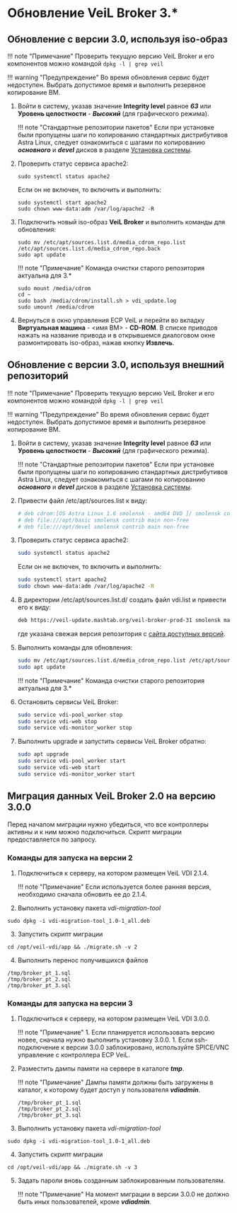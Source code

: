 # Обновление VeiL Broker 3.*

## Обновление с версии 3.0, используя iso-образ

!!! note "Примечание"
    Проверить текущую версию VeiL Broker и его компонентов можно командой `dpkg -l | grep veil`

!!! warning "Предупреждение"
    Во время обновления сервис будет недоступен. Выбрать допустимое время и выполнить резервное копирование ВМ.

1. Войти в систему, указав значение **Integrity level** равное **_63_** или 
   **Уровень целостности** - **_Высокий_** (для графического режима).
   
    !!! note "Стандартные репозитории пакетов"
        Если при установке были пропущены шаги по копированию стандартных дистрибутивов Astra Linux, 
        следует ознакомиться с шагами по копированию **_основного_** и **_devel_** дисков 
        в разделе [Установка системы](./install_v3.md).

1. Проверить статус сервиса apache2:
   
    ```
    sudo systemctl status apache2
    ```
   
    Если он не включен, то включить и выполнить:

    ```
    sudo systemctl start apache2
    sudo chown www-data:adm /var/log/apache2 -R
    ```

1. Подключить новый iso-образ **VeiL Broker** и выполнить 
   команды для обновления:

    ```
    sudo mv /etc/apt/sources.list.d/media_cdrom_repo.list /etc/apt/sources.list.d/media_cdrom_repo.back
    sudo apt update
    ```

    !!! note "Примечание"
        Команда очистки старого репозитория актуальна для 3.*

    ```
    sudo mount /media/cdrom
    cd ~
    sudo bash /media/cdrom/install.sh > vdi_update.log
    sudo umount /media/cdrom
    ```
   
1. Вернуться в окно управления ECP VeiL и перейти во вкладку **Виртуальная машина** - <имя ВМ> - **CD-ROM**. 
   В списке приводов нажать на название привода и в открывшемся диалоговом окне размонтировать 
   iso-образ, нажав кнопку **Извлечь**.
 
## Обновление с версии 3.0, используя внешний репозиторий

!!! note "Примечание"
    Проверить текущую версию VeiL Broker и его компонентов можно командой `dpkg -l | grep veil`

!!! warning "Предупреждение"
    Во время обновления сервис будет недоступен. Выбрать допустимое время и выполнить резервное копирование ВМ.

1. Войти в систему, указав значение **Integrity level** равное **_63_** или 
   **Уровень целостности** - **_Высокий_** (для графического режима).
   
    !!! note "Стандартные репозитории пакетов"
        Если при установке были пропущены шаги по копированию стандартных дистрибутивов Astra Linux, 
        следует ознакомиться с шагами по копированию **_основного_** и **_devel_** дисков 
        в разделе [Установка системы](./install_v3.md).

1. Привести файл /etc/apt/sources.list к виду:
 
    ```bash
    # deb cdrom:[OS Astra Linux 1.6 smolensk - amd64 DVD ]/ smolensk contrib main non-free
    # deb file:///opt/basic smolensk contrib main non-free
    # deb file:///opt/devel smolensk contrib main non-free
    ``` 
   
1. Проверить статус сервиса apache2:
   
    ```bash
    sudo systemctl status apache2
    ```
    Если он не включен, то включить и выполнить:
    ```bash
    sudo systemctl start apache2
    sudo chown www-data:adm /var/log/apache2 -R
    ```

1. В директории /etc/apt/sources.list.d/ создать файл vdi.list и привести его к виду:
    
    ```bash
    deb https://veil-update.mashtab.org/veil-broker-prod-31 smolensk main
    ```
    где указана свежая версия репозитория с [сайта доступных версий](https://veil-update.mashtab.org/).
 
1. Выполнить команды для обновления:

    ```bash
    sudo mv /etc/apt/sources.list.d/media_cdrom_repo.list /etc/apt/sources.list.d/media_cdrom_repo.back
    sudo apt update
    ```

    !!! note "Примечание"
        Команда очистки старого репозитория актуальна для 3.*

1. Остановить сервисы VeiL Broker:

    ```bash
    sudo service vdi-pool_worker stop
    sudo service vdi-web stop
    sudo service vdi-monitor_worker stop
    ```
 
1. Выполнить upgrade и запустить сервисы VeiL Broker обратно:

    ```bash
    sudo apt upgrade
    sudo service vdi-pool_worker start
    sudo service vdi-web start
    sudo service vdi-monitor_worker start
    ```

## Миграция данных VeiL Broker 2.0 на версию 3.0.0

Перед началом миграции нужно убедиться, что все контроллеры активны и к ним можно 
подключиться. Скрипт миграции предоставляется по запросу.

### Команды для запуска на версии 2

1. Подключиться к серверу, на котором размещен VeiL VDI 2.1.4. 
   
    !!! note "Примечание"
        Если используется более ранняя версия, необходимо сначала обновить ее до 2.1.4.

2. Выполнить установку пакета _vdi-migration-tool_ 
```
sudo dpkg -i vdi-migration-tool_1.0-1_all.deb
```

3. Запустить скрипт миграции
```
cd /opt/veil-vdi/app && ./migrate.sh -v 2
```

4. Выполнить перенос получившихся файлов
```
/tmp/broker_pt_1.sql
/tmp/broker_pt_2.sql
/tmp/broker_pt_3.sql
```

### Команды для запуска на версии 3

1. Подключиться к серверу, на котором размещен VeiL VDI 3.0.0.

    !!! note "Примечание"
        1. Если планируется использовать версию новее, сначала нужно выполнить установку 3.0.0.
        1. Если ssh-подключение к версии 3.0.0 заблокировано, используйте SPICE/VNC 
           управление с контроллера ECP VeiL.

2. Разместить дампы памяти на сервере в каталоге **_tmp_**.

    !!! note "Примечание"
        Дампы памяти должны быть загружены в каталог, к которому будет доступ у пользователя 
        **_vdiadmin_**.
   
    ```
    /tmp/broker_pt_1.sql
    /tmp/broker_pt_2.sql
    /tmp/broker_pt_3.sql 
    ```

3. Выполнить установку пакета _vdi-migration-tool_ 
```
sudo dpkg -i vdi-migration-tool_1.0-1_all.deb
```

4. Запустить скрипт миграции
```
cd /opt/veil-vdi/app && ./migrate.sh -v 3
```

5. Задать пароли вновь созданным заблокированным пользователям. 

    !!! note "Примечание"
        На момент миграции в версии 3.0.0 не должно быть иных пользователей, кроме **_vdiadmin_**.
